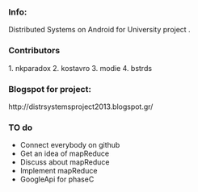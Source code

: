 <h3>Info:</h3>
Distributed Systems on Android for University project .

<h3>Contributors</h3>
1. nkparadox
2. kostavro
3. modie
4. bstrds
<h3>Blogspot for project:</h3>
http://distrsystemsproject2013.blogspot.gr/

<h3>TO do</h3>

* Connect everybody on github
* Get an idea of mapReduce
* Discuss about mapReduce
* Implement mapReduce
* GoogleApi for phaseC
